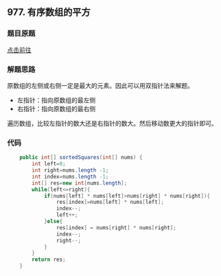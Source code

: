 
## 977. 有序数组的平方

### 题目原题

[点击前往](https://leetcode.cn/problems/squares-of-a-sorted-array/description/)

### 解题思路
原数组的左侧或右侧一定是最大的元素。因此可以用双指针法来解题。

* 左指针：指向原数组的最左侧
* 右指针：指向原数组的最右侧

遍历数组，比较左指针的数大还是右指针的数大。然后移动数更大的指针即可。


### 代码
```java
    public int[] sortedSquares(int[] nums) {
        int left=0;
        int right=nums.length -1;
        int index=nums.length -1;
        int[] res=new int[nums.length];
        while(left<=right){
            if(nums[left] * nums[left]>nums[right] * nums[right]){
                res[index]=nums[left] * nums[left];
                index--;
                left++;
            }else{
                res[index] = nums[right] * nums[right];
                index--;
                right--;
            }
        }
        return res;
    }
```    